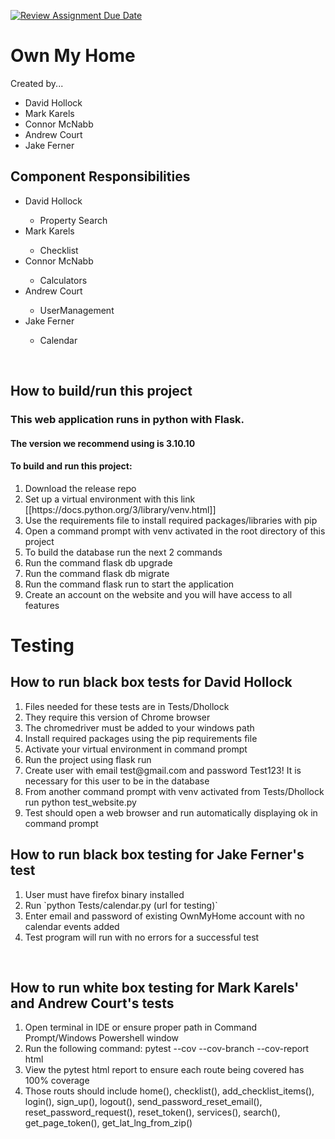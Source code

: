[![Review Assignment Due Date](https://classroom.github.com/assets/deadline-readme-button-24ddc0f5d75046c5622901739e7c5dd533143b0c8e959d652212380cedb1ea36.svg)](https://classroom.github.com/a/t1dqGhBU)
<h1> Own My Home </h1>
<p> Created by...</p>
<ul>
  <li>David Hollock</li>
  <li>Mark Karels</li>
  <li>Connor McNabb</li>
  <li>Andrew Court</li>
  <li>Jake Ferner</li>
</ul>

<h2> Component Responsibilities </h2>
<ul>
    <li>David Hollock</li>
       <ul>
          <li>Property Search</li>
       </ul>
    <li>Mark Karels</li>
       <ul>
          <li>Checklist</li>
       </ul>
    <li>Connor McNabb </li>
       <ul>
          <li>Calculators</li>
       </ul>
    <li>Andrew Court </li>
       <ul>
          <li>UserManagement</li>
       </ul>
    <li>Jake Ferner </li>
       <ul>
          <li>Calendar</li>
       </ul>
</ul>
<br>

<h2> How to build/run this project </h2>
<h3>This web application runs in python with Flask.</h3> 
<h4>The version we recommend using is 3.10.10</h4>
<h4>To build and run this project:</h4>
<ol>
<li> Download the release repo</li>
<li> Set up a virtual environment with this link [[https://docs.python.org/3/library/venv.html]]</li>
<li> Use the requirements file to install required packages/libraries with pip</li>
<li> Open a command prompt with venv activated in the root directory of this project</li>
<li> To build the database run the next 2 commands</li>
<li> Run the command flask db upgrade</li>
<li> Run the command flask db migrate</li>
<li> Run the command flask run  to start the application</li>
<li> Create an account on the website and you will have access to all features</li>
</ol>


<h1>Testing</h1>

<h2>How to run black box tests for David Hollock</h2>
<ol>
<li> Files needed for these tests are in Tests/Dhollock </li>
<li> They require this version of Chrome browser </li>
<li> The chromedriver must be added to your windows path</li>
<li> Install required packages using the pip requirements file</li>
<li> Activate your virtual environment in command prompt</li>
<li> Run the project using flask run </li>
<li> Create user with email test@gmail.com and password Test123! It is necessary for this user to be in the database</li>
<li> From another command prompt with venv activated from Tests/Dhollock run python test_website.py</li>
<li> Test should open a web browser and run automatically displaying ok in command prompt</li>
</ol>

<h2> How to run black box testing for Jake Ferner's test </h2>
<ol>
<li> User must have firefox binary installed </li>
<li> Run `python Tests/calendar.py (url for testing)`</li>
<li> Enter email and password of existing OwnMyHome account with no calendar events added</li>
<li> Test program will run with no errors for a successful test </li>
</ol><br>

<h2> How to run white box testing for Mark Karels' and Andrew Court's tests </h2>
<ol>
<li>Open terminal in IDE or ensure proper path in Command Prompt/Windows Powershell window</li>
<li>Run the following command: pytest --cov --cov-branch --cov-report html</li>
<li>View the pytest html report to ensure each route being covered has 100% coverage</li>
<li>Those routs should include home(), checklist(), add_checklist_items(), login(), sign_up(), logout(), send_password_reset_email(), reset_password_request(), reset_token(), services(), search(), get_page_token(), get_lat_lng_from_zip()</li>
</ol>
